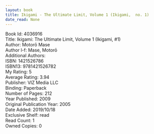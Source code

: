 ```yaml
---
layout: book
title: Ikigami - The Ultimate Limit, Volume 1 (Ikigami,  no. 1)
date_read: None
---
```


Book Id: 4036916<br />
Title: Ikigami: The Ultimate Limit, Volume 1 (Ikigami, #1)<br />
Author: Motorō Mase<br />
Author l-f: Mase, Motorō<br />
Additional Authors: <br />
ISBN: 1421526786<br />
ISBN13: 9781421526782<br />
My Rating: 5<br />
Average Rating: 3.94<br />
Publisher: VIZ Media LLC<br />
Binding: Paperback<br />
Number of Pages: 212<br />
Year Published: 2009<br />
Original Publication Year: 2005<br />
Date Added: 2019/10/18<br />
Exclusive Shelf: read<br />
Read Count: 1<br />
Owned Copies: 0<br />

